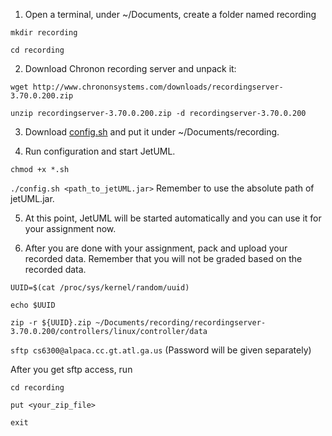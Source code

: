 1. Open a terminal, under ~/Documents, create a folder named recording
  
  `mkdir recording`

  `cd recording`

2. Download Chronon recording server and unpack it:

  `wget http://www.chrononsystems.com/downloads/recordingserver-3.70.0.200.zip`

  `unzip recordingserver-3.70.0.200.zip -d recordingserver-3.70.0.200`

3. Download [config.sh](https://github.com/Qianqianwang/TargetTesting/blob/master/config.sh) and put it under ~/Documents/recording.

4. Run configuration and start JetUML.

  `chmod +x *.sh`
  
  `./config.sh <path_to_jetUML.jar>`   Remember to use the absolute path of jetUML.jar.
  
5. At this point, JetUML will be started automatically and you can use it for your assignment now.

6. After you are done with your assignment, pack and upload your recorded data. Remember that you
will not be graded based on the recorded data.

  `UUID=$(cat /proc/sys/kernel/random/uuid)`
  
  `echo $UUID`
  
  `zip -r ${UUID}.zip ~/Documents/recording/recordingserver-3.70.0.200/controllers/linux/controller/data`
  
  `sftp cs6300@alpaca.cc.gt.atl.ga.us` (Password will be given separately)
  
  After you get sftp access, run
  
  `cd recording`
  
  `put <your_zip_file>`
  
  `exit`
  

  

